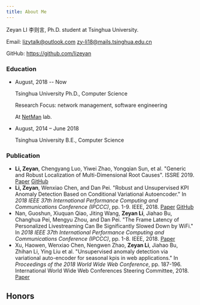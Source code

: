 ```yaml
---
title: About Me
---
```


Zeyan LI 李则言, Ph.D. student at Tsinghua University.

Email: [lizytalk@outlook.com](mailto://lizytalk@outlook.com) [zy-li18@mails.tsinghua.edu.cn](mailto://zy-li18@mails.tsinghua.edu.cn)

GitHub: <https://github.com/lizeyan>



### Education

-   August, 2018 -- Now

    Tsinghua University Ph.D., Computer Science 

    Research Focus: network management, software engineering 

    At [NetMan](<https://netman.aiops.org/>) lab.

-   August, 2014 – June 2018

    Tsinghua University B.E., Computer Science

### Publication

-   **Li, Zeyan**, Chengyang Luo, Yiwei Zhao, Yongqian Sun, et al. "Generic and Robust Localization of Multi-Dimensional Root Causes". ISSRE 2019. [Paper](https://netman.aiops.org/wp-content/uploads/2019/08/camera_ready.pdf) [GitHub](https://github.com/lizeyan/Squeeze)
-   **Li, Zeyan**, Wenxiao Chen, and Dan Pei. "Robust and Unsupervised KPI Anomaly Detection Based on Conditional Variational Autoencoder." In *2018 IEEE 37th International Performance Computing and Communications Conference (IPCCC)*, pp. 1-9. IEEE, 2018. [Paper](https://netman.aiops.org/wp-content/uploads/2018/12/camera_ready.pdf) [GitHub](https://github.com/lizeyan/Bagel)
-   Nan, Guoshun, Xiuquan Qiao, Jiting Wang, **Zeyan Li**, Jiahao Bu, Changhua Pei, Mengyu Zhou, and Dan Pei. "The Frame Latency of Personalized Livestreaming Can Be Significantly Slowed Down by WiFi." In *2018 IEEE 37th International Performance Computing and Communications Conference (IPCCC)*, pp. 1-8. IEEE, 2018. [Paper](https://netman.aiops.org/wp-content/uploads/2018/12/main-20181027.pdf)
-   Xu, Haowen, Wenxiao Chen, Nengwen Zhao, **Zeyan Li**, Jiahao Bu, Zhihan Li, Ying Liu et al. "Unsupervised anomaly detection via variational auto-encoder for seasonal kpis in web applications." In *Proceedings of the 2018 World Wide Web Conference*, pp. 187-196. International World Wide Web Conferences Steering Committee, 2018. [Paper](https://netman.aiops.org/~peidan/ANM2018/5.AnomalyDetection/LectureCoverage/2018WWW_Unsupervised%20Anomaly%20Detection%20via%20Variational%20Auto-Encoder%20for%20Seasonal%20KPIs%20in%20Web%20Applications.pdf)

## Honors

